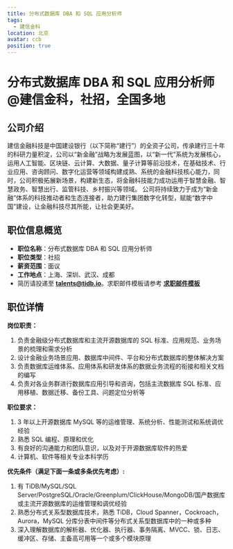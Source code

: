 ```yaml
---
title: 分布式数据库 DBA 和 SQL 应用分析师
tags:
  - 建信金科
location: 北京
avatar: ccb
position: true
---
```


# 分布式数据库 DBA 和 SQL 应用分析师 @建信金科，社招，全国多地

## 公司介绍

建信金融科技是中国建设银行（以下简称“建行”）的全资子公司，传承建行三十年的科研力量积淀，公司以“新金融”战略为发展蓝图，以“新一代”系统为发展核心，运用人工智能、区块链、云计算、大数据、量子计算等前沿技术，在基础技术、行业应用、咨询顾问、数字化运营等领域构建成熟、系统的金融科技核心能力，同时，公司积极拓展新场景，构建新生态，将金融科技能力成功运用于智慧金融、智慧政务、智慧出行、监管科技、乡村振兴等领域。
公司将持续致力于成为“新金融”体系的科技推动者和生态连接者，助力建行集团数字化转型，赋能“数字中国”建设，让金融科技尽其所能，让社会更美好。

## 职位信息概览

- **职位名称**：分布式数据库 DBA 和 SQL 应用分析师
- **职位类型**：社招
- **薪资范围**：面议
- **工作地点**：上海、深圳、武汉、成都
- 简历请投递至 <a mailto="talents@tidb.io">**talents@tidb.io**</a>。求职邮件模板请参考 **[求职邮件模板](https://asktug.com/t/topic/62932)**

## 职位详情

**岗位职责：**

1. 负责金融级分布式数据库和主流开源数据库的 SQL 标准、应用规范、业务场景的梳理和需求分析
2. 设计金融业务场景应用、数据库中间件、平台和分布式数据库的整体解决方案
3. 负责数据库运维体系、应用体系和研发体系的数据业务流程的衔接和相关文档的编写
4. 负责对各业务群进行数据库应用引导和咨询，包括主流数据库 SQL 标准、应用移植、数据迁移、备份工具、问题定位分析等


**职位要求：**

1. 3 年以上开源数据库 MySQL 等的运维管理、系统分析、性能测试和系统调优经验
2. 熟悉 SQL 编程、原理和优化
3. 有良好的沟通能力和团队意识，以及对于开源数据库软件的热爱
4. 计算机、软件等相关专业本科学历

**优先条件（满足下面一条或多条优先考虑）:**

1. 有 TiDB/MySQL/SQL Server/PostgreSQL/Oracle/Greenplum/ClickHouse/MongoDB/国产数据库或主流开源数据库的运维管理和调优经验
2.  熟悉分布式关系型数据库技术，熟悉 TiDB，Cloud Spanner，Cockroach，Aurora，MySQL 分库分表中间件等分布式关系型数据库中的一种或多种
3.  深入理解数据库的解析器、优化器、执行器、事务隔离、MVCC、锁、日志、缓冲区、存储、主备高可用等一个或多个模块原理
